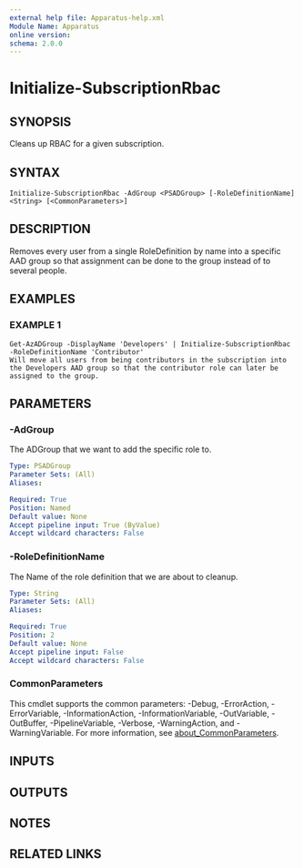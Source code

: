 ```yaml
---
external help file: Apparatus-help.xml
Module Name: Apparatus
online version:
schema: 2.0.0
---
```


# Initialize-SubscriptionRbac

## SYNOPSIS
Cleans up RBAC for a given subscription.

## SYNTAX

```
Initialize-SubscriptionRbac -AdGroup <PSADGroup> [-RoleDefinitionName] <String> [<CommonParameters>]
```

## DESCRIPTION
Removes every user from a single RoleDefinition by name into a specific AAD group so that assignment can be done to the group instead of to several people.

## EXAMPLES

### EXAMPLE 1
```
Get-AzADGroup -DisplayName 'Developers' | Initialize-SubscriptionRbac -RoleDefinitionName 'Contributor'
Will move all users from being contributors in the subscription into the Developers AAD group so that the contributor role can later be assigned to the group.
```

## PARAMETERS

### -AdGroup
The ADGroup that we want to add the specific role to.

```yaml
Type: PSADGroup
Parameter Sets: (All)
Aliases:

Required: True
Position: Named
Default value: None
Accept pipeline input: True (ByValue)
Accept wildcard characters: False
```

### -RoleDefinitionName
The Name of the role definition that we are about to cleanup.

```yaml
Type: String
Parameter Sets: (All)
Aliases:

Required: True
Position: 2
Default value: None
Accept pipeline input: False
Accept wildcard characters: False
```

### CommonParameters
This cmdlet supports the common parameters: -Debug, -ErrorAction, -ErrorVariable, -InformationAction, -InformationVariable, -OutVariable, -OutBuffer, -PipelineVariable, -Verbose, -WarningAction, and -WarningVariable. For more information, see [about_CommonParameters](http://go.microsoft.com/fwlink/?LinkID=113216).

## INPUTS

## OUTPUTS

## NOTES

## RELATED LINKS
